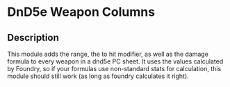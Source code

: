 # DnD5e Weapon Columns

## Description

This module adds the range, the to hit modifier, as well as the damage formula to every weapon in a dnd5e PC sheet. It uses the values calculated by Foundry, so if your formulas use non-standard stats for calculation, this module should still work (as long as foundry calculates it right).
